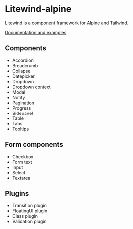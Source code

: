 # Litewind-alpine

Litewind is a component framework for Alpine and Tailwind.

[Documentation and examples](https://litewind-alpine.netlify.app/documentation/introduction/)

## Components

- Accordion
- Breadcrumb
- Collapse
- Datepicker
- Dropdown
- Dropdown context
- Modal
- Notify
- Pagination
- Progress
- Sidepanel
- Table
- Tabs
- Tooltips

## Form components

- Checkbox
- Form text
- Input
- Select
- Textarea

## Plugins

- Transition plugin
- FloatingUI plugin
- Class plugin
- Validation plugin
